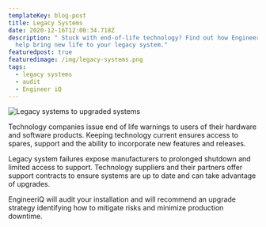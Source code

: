 ```yaml
---
templateKey: blog-post
title: Legacy Systems
date: 2020-12-16T12:00:34.718Z
description: " Stuck with end-of-life technology? Find out how EngineeriQ can
  help bring new life to your legacy system."
featuredpost: true
featuredimage: /img/legacy-systems.png
tags:
  - legacy systems
  - audit
  - Engineer iQ
---
```

![Legacy systems to upgraded systems](/img/legacy-systems.png)

Technology companies issue end of life warnings to users of their hardware and software products. Keeping technology current ensures access to spares, support and the ability to incorporate new features and releases.

Legacy system failures expose manufacturers to prolonged shutdown and limited access to support. Technology suppliers and their partners offer support contracts to ensure systems are up to date and can take advantage of upgrades.

EngineeriQ will audit your installation and will recommend an upgrade strategy identifying how to mitigate risks and minimize production downtime.